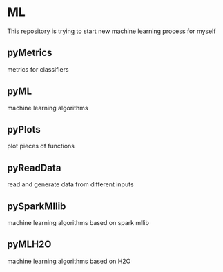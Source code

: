 # ML
This repository is trying to start new machine learning process for myself

## pyMetrics 

metrics for classifiers

## pyML

machine learning algorithms

## pyPlots

plot pieces of functions

## pyReadData 

read and generate data from different inputs

## pySparkMllib

machine learning algorithms based on spark mllib

## pyMLH2O

machine learning algorithms based on H2O


